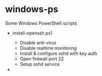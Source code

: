 # windows-ps
Some Windows PowerShell scripts

* install-openssh.ps1
  * Disable anti-virus
  * Disable realtime monitoring
  * Install & configure sshd with key auth
  * Open firewall port 22
  * Setup sshd service

* 


